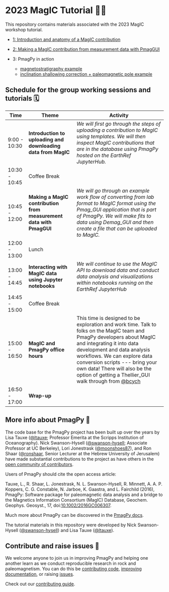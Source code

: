 # 2023 MagIC Tutorial 👩‍💻

This repository contains materials associated with the 2023 MagIC workshop tutorial.

- [1: Introduction and anatomy of a MagIC contribution](1_MagIC_intro/README.md)

- [2: Making a MagIC contribution from measurement data with PmagGUI](2_PmagGUI_intro/README.md)

- 3: PmagPy in action
    - [magnetostratigraphy example](3_PmagPy_in_action/magnetostratigraphy/magnetostratigraphy.ipynb)
    - [inclination shallowing correction + paleomagnetic pole example](3_PmagPy_in_action/magnetostratigraphy/magnetostratigraphy.ipynb)

## Schedule for the group working sessions and tutorials 🗓️

| Time  | Theme | Activity |
| ------------- | ------------- | ------------- |
| 9:00 - 10:30  | **Introduction to uploading and downloading data from MagIC**  | *We will first go through the steps of uploading a contribution to MagIC using templates. We will then inspect MagIC contributions that are in the database using PmagPy hosted on the EarthRef JupyterHub.* | 
| 10:30 - 10:45  | Coffee Break  |
| 10:45 - 12:00  | **Making a MagIC contribution from measurement data with PmagGUI**  | *We will go through an example work flow of converting from lab format to MagIC format using the Pmag_GUI application that is part of PmagPy. We will make fits to data using Demag_GUI and then create a file that can be uploaded to MagIC.* |
| 12:00 - 13:00  | Lunch |
| 13:00 - 14:45  | **Interacting with MagIC data using Jupyter notebooks**  | *We will continue to use the MagIC API to download data and conduct data analysis and visualizations within notebooks running on the EarthRef JupyterHub* |
| 14:45 - 15:00  | Coffee Break  |
| 15:00 - 16:50  | **MagIC and PmagPy office hours** | This time is designed to be exploration and work time. Talk to folks on the MagIC team and PmagPy developers about MagIC and integrating it into data development and data analysis workflows. We can explore data conversion scripts --- bring your own data! There will also be the option of getting a Thellier_GUI walk through from <a href="https://github.com/bcych" class="user-mention">@bcych</a> |
| 16:50 - 17:00  | **Wrap-up**  |

## More info about PmagPy 🐧

The code base for the PmagPy project has been built up over the years by Lisa Tauxe (<a href="https://github.com/ltauxe" class="user-mention">@ltauxe</a>; Professor Emerita at the Scripps Institution of Oceanography). Nick Swanson-Hysell (<a href="https://github.com/swanson-hysell" class="user-mention">@swanson-hysell</a>; Associate Professor at UC Berkeley), Lori Jonestrask (<a href="https://github.com/moonshoes87" class="user-mention">@moonshoes87</a>), and Ron Shaar (<a href="https://github.com/ronshaar" class="user-mention">@ronshaar</a>, Senior Lecturer at the Hebrew University of Jerusalem) have made substantial contributions to the project as have others in the [open community of contributors](https://github.com/pmagpy/pmagpy/graphs/contributors).

Users of PmagPy should cite the open access article:

Tauxe, L., R. Shaar, L. Jonestrask, N. L. Swanson-Hysell, R. Minnett, A. A. P. Koppers, C. G. Constable, N. Jarboe, K. Gaastra, and L. Fairchild (2016), PmagPy: Software package for paleomagnetic data analysis and a bridge to the Magnetics Information Consortium (MagIC) Database, Geochem. Geophys. Geosyst., 17, doi:[10.1002/2016GC006307](http://dx.doi.org/10.1002/2016GC006307).

Much more about PmagPy can be discovered in the [PmagPy docs](https://pmagpy.github.io).

The tutorial materials in this repository were developed by Nick Swanson-Hysell (<a href="https://github.com/swanson-hysell" class="user-mention">@swanson-hysell</a>) and Lisa Tauxe (<a href="https://github.com/ltauxe" class="user-mention">@ltauxe</a>).

## Contribute and raise issues 🙌

We welcome anyone to join us in improving PmagPy and helping one another learn as we conduct reproducible research in rock and paleomagnetism. You can do this be [contributing code](https://github.com/PmagPy/PmagPy/pulls), [improving documentation](https://github.com/pmagpy/pmagpy-docs), or raising [issues](https://github.com/PmagPy/PmagPy/issues).

Check out our [contributing guide](https://github.com/PmagPy/PmagPy/blob/master/CONTRIBUTING.md).
